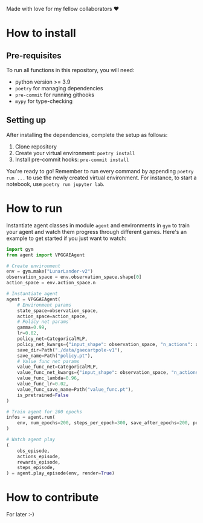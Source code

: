Made with love for my fellow collaborators ❤️

# How to install

## Pre-requisites

To run all functions in this repository, you will need:
- python version >= 3.9
- `poetry` for managing dependencies
- `pre-commit` for running githooks
- `mypy` for type-checking

## Setting up

After installing the dependencies, complete the setup as follows:

1. Clone repository
2. Create your virtual environment: `poetry install`
3. Install pre-commit hooks: `pre-commit install`

You're ready to go! Remember to run every command by appending `poetry run ...` to use the newly created virtual environment. For instance, to start a notebook, use `poetry run jupyter lab`.

# How to run

Instantiate agent classes in module `agent` and environments in `gym` to train your agent and watch them progress through different games.
Here's an example to get started if you just want to watch:

```python
import gym
from agent import VPGGAEAgent

# Create environment
env = gym.make("LunarLander-v2")
observation_space = env.observation_space.shape[0]
action_space = env.action_space.n

# Instantiate agent
agent = VPGGAEAgent(
    # Environment params
    state_space=observation_space,
    action_space=action_space,
    # Policy net params
    gamma=0.99,
    lr=0.02,
    policy_net=CategoricalMLP,
    policy_net_kwargs={"input_shape": observation_space, "n_actions": action_space, "hidden_sizes": [32]},
    save_dir=Path("./data/gaecartpole-v1"),
    save_name=Path("policy.pt"),
    # Value func net params
    value_func_net=CategoricalMLP,
    value_func_net_kwargs={"input_shape": observation_space, "n_actions": 1, "hidden_sizes": [32]},
    value_func_lambda=0.96,
    value_func_lr=0.02,
    value_func_save_name=Path("value_func.pt"),
    is_pretrained=False
)

# Train agent for 200 epochs
infos = agent.run(
    env, num_epochs=200, steps_per_epoch=300, save_after_epochs=200, print_progress_after=20, render=False
)

# Watch agent play
(
    obs_episode,
    actions_episode,
    rewards_episode,
    steps_episode,
) = agent.play_episode(env, render=True)
```

# How to contribute

For later :-)
